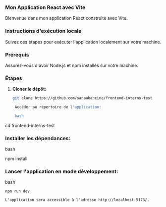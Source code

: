### Mon Application React avec Vite

Bienvenue dans mon application React construite avec Vite.

### Instructions d'exécution locale

Suivez ces étapes pour exécuter l'application localement sur votre machine.

### Prérequis

Assurez-vous d'avoir Node.js et npm installés sur votre machine.

### Étapes

1. **Cloner le dépôt:**

   ```bash
   git clone https://github.com/sanaabahcine/frontend-interns-test

    Accéder au répertoire de l'application:

    bash

cd frontend-interns-test

### Installer les dépendances:

bash

npm install

### Lancer l'application en mode développement:

bash

    npm run dev

    L'application sera accessible à l'adresse http://localhost:5173/.
